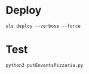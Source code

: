 # Deploy

```shell
sls deploy --verbose --force
```

# Test
```shell
python3 putEnventsPizzaria.py
```
